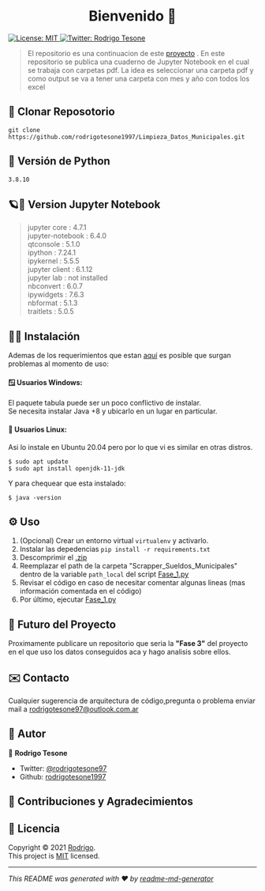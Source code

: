 <h1 align="center">Bienvenido 👋</h1>
<p>
  <a href="ss" target="_blank">
    <img alt="License: MIT" src="https://img.shields.io/badge/License-MIT-yellow.svg" />
  </a>
  <a href="https://twitter.com/rodrigotesone97?s=08" target="_blank">
    <img alt="Twitter: Rodrigo Tesone" src="https://img.shields.io/twitter/follow/rodrigotesone97.svg?style=social" />
  </a>
</p>

> El repositorio es una continuacion de este [proyecto](https://github.com/rodrigotesone1997/Scrapper_Sueldos_Municipales) .
> En este repositorio se publica una cuaderno de Jupyter Notebook en el cual se trabaja con carpetas pdf.
> La idea es seleccionar una carpeta pdf y como output se va a tener una carpeta con mes y año con todos los excel 


## 📂 Clonar Reposotorio

```
git clone https://github.com/rodrigotesone1997/Limpieza_Datos_Municipales.git
```

## 🐍 Versión de Python

```
3.8.10
```

## 🪐📓 Version Jupyter Notebook

> jupyter core     : 4.7.1 </br>
> jupyter-notebook : 6.4.0 </br>
> qtconsole        : 5.1.0 </br>
> ipython          : 7.24.1 </br>
> ipykernel        : 5.5.5 </br>
> jupyter client   : 6.1.12 </br>
> jupyter lab      : not installed </br>
> nbconvert        : 6.0.7 </br>
> ipywidgets       : 7.6.3 </br>
> nbformat         : 5.1.3 </br>
> traitlets        : 5.0.5 </br>

## 👨‍💻 Instalación

Ademas de los requerimientos que estan [aquí](requirements.txt) es posible que surgan problemas al momento de uso:

#### 🪟 Usuarios Windows:

El paquete tabula puede ser un poco conflictivo de instalar.</br>
Se necesita instalar Java +8 y ubicarlo en un lugar en particular.

#### 🐧 Usuarios Linux:

Asi lo instale en Ubuntu 20.04 pero por lo que vi es similar en otras distros.</br>
```
$ sudo apt update
$ sudo apt install openjdk-11-jdk
```
Y para chequear que esta instalado:
```
$ java -version
```
## ⚙️ Uso

1. (Opcional) Crear un entorno virtual `virtualenv` y activarlo.
2. Instalar las depedencias `pip install -r requirements.txt`
3. Descomprimir el [.zip](Gasto_Publico_Argentino_files.zip)
4. Reemplazar el path de la carpeta "Scrapper_Sueldos_Municipales" dentro de la variable `path_local` del script [Fase_1.py](Fase_1.py)
5. Revisar el código en caso de necesitar comentar algunas lineas (mas información comentada en el código)
6. Por último, ejecutar [Fase_1.py](Fase_1.py)

## 🔮 Futuro del Proyecto

Proximamente publicare un repositorio que seria la **"Fase 3"** del proyecto en el que uso los datos conseguidos aca y hago analisis sobre ellos.

## ✉️ Contacto

Cualquier sugerencia de arquitectura de código,pregunta o problema enviar mail a rodrigotesone97@outlook.com.ar

## 🤔 Autor

👤 **Rodrigo Tesone**

<!---* Website: xadec
-->
* Twitter: [@rodrigotesone97](https://twitter.com/rodrigotesone97?s=08)
* Github: [rodrigotesone1997](https://github.com/rodrigotesone1997)
<!---* LinkedIn: [@ff](https://linkedin.com/in/ff)
-->
## 🤝 Contribuciones y Agradecimientos




## 📝 Licencia

Copyright © 2021 [Rodrigo](https://github.com/rodrigotesone1997).<br />
This project is [MIT](LICENSE) licensed.

***
_This README was generated with ❤️ by [readme-md-generator](https://github.com/kefranabg/readme-md-generator)_
